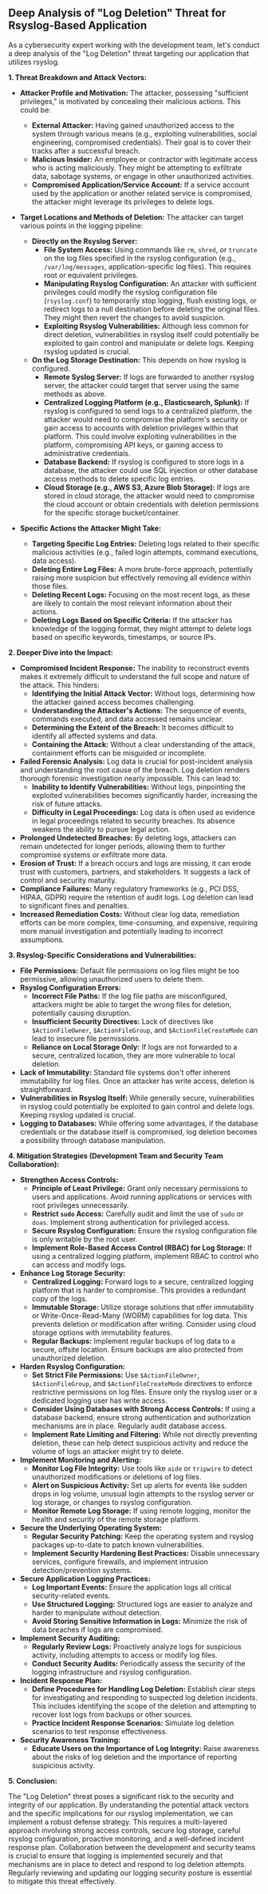 ## Deep Analysis of "Log Deletion" Threat for Rsyslog-Based Application

As a cybersecurity expert working with the development team, let's conduct a deep analysis of the "Log Deletion" threat targeting our application that utilizes rsyslog.

**1. Threat Breakdown and Attack Vectors:**

* **Attacker Profile and Motivation:** The attacker, possessing "sufficient privileges," is motivated by concealing their malicious actions. This could be:
    * **External Attacker:** Having gained unauthorized access to the system through various means (e.g., exploiting vulnerabilities, social engineering, compromised credentials). Their goal is to cover their tracks after a successful breach.
    * **Malicious Insider:** An employee or contractor with legitimate access who is acting maliciously. They might be attempting to exfiltrate data, sabotage systems, or engage in other unauthorized activities.
    * **Compromised Application/Service Account:** If a service account used by the application or another related service is compromised, the attacker might leverage its privileges to delete logs.

* **Target Locations and Methods of Deletion:** The attacker can target various points in the logging pipeline:
    * **Directly on the Rsyslog Server:**
        * **File System Access:**  Using commands like `rm`, `shred`, or `truncate` on the log files specified in the rsyslog configuration (e.g., `/var/log/messages`, application-specific log files). This requires root or equivalent privileges.
        * **Manipulating Rsyslog Configuration:**  An attacker with sufficient privileges could modify the rsyslog configuration file (`rsyslog.conf`) to temporarily stop logging, flush existing logs, or redirect logs to a null destination before deleting the original files. They might then revert the changes to avoid suspicion.
        * **Exploiting Rsyslog Vulnerabilities:** Although less common for direct deletion, vulnerabilities in rsyslog itself could potentially be exploited to gain control and manipulate or delete logs. Keeping rsyslog updated is crucial.
    * **On the Log Storage Destination:** This depends on how rsyslog is configured.
        * **Remote Syslog Server:** If logs are forwarded to another rsyslog server, the attacker could target that server using the same methods as above.
        * **Centralized Logging Platform (e.g., Elasticsearch, Splunk):**  If rsyslog is configured to send logs to a centralized platform, the attacker would need to compromise the platform's security or gain access to accounts with deletion privileges within that platform. This could involve exploiting vulnerabilities in the platform, compromising API keys, or gaining access to administrative credentials.
        * **Database Backend:** If rsyslog is configured to store logs in a database, the attacker could use SQL injection or other database access methods to delete specific log entries.
        * **Cloud Storage (e.g., AWS S3, Azure Blob Storage):** If logs are stored in cloud storage, the attacker would need to compromise the cloud account or obtain credentials with deletion permissions for the specific storage bucket/container.

* **Specific Actions the Attacker Might Take:**
    * **Targeting Specific Log Entries:**  Deleting logs related to their specific malicious activities (e.g., failed login attempts, command executions, data access).
    * **Deleting Entire Log Files:**  A more brute-force approach, potentially raising more suspicion but effectively removing all evidence within those files.
    * **Deleting Recent Logs:** Focusing on the most recent logs, as these are likely to contain the most relevant information about their actions.
    * **Deleting Logs Based on Specific Criteria:** If the attacker has knowledge of the logging format, they might attempt to delete logs based on specific keywords, timestamps, or source IPs.

**2. Deeper Dive into the Impact:**

* **Compromised Incident Response:** The inability to reconstruct events makes it extremely difficult to understand the full scope and nature of the attack. This hinders:
    * **Identifying the Initial Attack Vector:**  Without logs, determining how the attacker gained access becomes challenging.
    * **Understanding the Attacker's Actions:**  The sequence of events, commands executed, and data accessed remains unclear.
    * **Determining the Extent of the Breach:**  It becomes difficult to identify all affected systems and data.
    * **Containing the Attack:**  Without a clear understanding of the attack, containment efforts can be misguided or incomplete.
* **Failed Forensic Analysis:**  Log data is crucial for post-incident analysis and understanding the root cause of the breach. Log deletion renders thorough forensic investigation nearly impossible. This can lead to:
    * **Inability to Identify Vulnerabilities:**  Without logs, pinpointing the exploited vulnerabilities becomes significantly harder, increasing the risk of future attacks.
    * **Difficulty in Legal Proceedings:**  Log data is often used as evidence in legal proceedings related to security breaches. Its absence weakens the ability to pursue legal action.
* **Prolonged Undetected Breaches:**  By deleting logs, attackers can remain undetected for longer periods, allowing them to further compromise systems or exfiltrate more data.
* **Erosion of Trust:**  If a breach occurs and logs are missing, it can erode trust with customers, partners, and stakeholders. It suggests a lack of control and security maturity.
* **Compliance Failures:** Many regulatory frameworks (e.g., PCI DSS, HIPAA, GDPR) require the retention of audit logs. Log deletion can lead to significant fines and penalties.
* **Increased Remediation Costs:**  Without clear log data, remediation efforts can be more complex, time-consuming, and expensive, requiring more manual investigation and potentially leading to incorrect assumptions.

**3. Rsyslog-Specific Considerations and Vulnerabilities:**

* **File Permissions:** Default file permissions on log files might be too permissive, allowing unauthorized users to delete them.
* **Rsyslog Configuration Errors:**
    * **Incorrect File Paths:**  If the log file paths are misconfigured, attackers might be able to target the wrong files for deletion, potentially causing disruption.
    * **Insufficient Security Directives:** Lack of directives like `$ActionFileOwner`, `$ActionFileGroup`, and `$ActionFileCreateMode` can lead to insecure file permissions.
    * **Reliance on Local Storage Only:**  If logs are not forwarded to a secure, centralized location, they are more vulnerable to local deletion.
* **Lack of Immutability:**  Standard file systems don't offer inherent immutability for log files. Once an attacker has write access, deletion is straightforward.
* **Vulnerabilities in Rsyslog Itself:** While generally secure, vulnerabilities in rsyslog could potentially be exploited to gain control and delete logs. Keeping rsyslog updated is crucial.
* **Logging to Databases:** While offering some advantages, if the database credentials or the database itself is compromised, log deletion becomes a possibility through database manipulation.

**4. Mitigation Strategies (Development Team and Security Team Collaboration):**

* **Strengthen Access Controls:**
    * **Principle of Least Privilege:**  Grant only necessary permissions to users and applications. Avoid running applications or services with root privileges unnecessarily.
    * **Restrict `sudo` Access:**  Carefully audit and limit the use of `sudo` or `doas`. Implement strong authentication for privileged access.
    * **Secure Rsyslog Configuration:**  Ensure the rsyslog configuration file is only writable by the root user.
    * **Implement Role-Based Access Control (RBAC) for Log Storage:**  If using a centralized logging platform, implement RBAC to control who can access and modify logs.
* **Enhance Log Storage Security:**
    * **Centralized Logging:** Forward logs to a secure, centralized logging platform that is harder to compromise. This provides a redundant copy of the logs.
    * **Immutable Storage:**  Utilize storage solutions that offer immutability or Write-Once-Read-Many (WORM) capabilities for log data. This prevents deletion or modification after writing. Consider using cloud storage options with immutability features.
    * **Regular Backups:**  Implement regular backups of log data to a secure, offsite location. Ensure backups are also protected from unauthorized deletion.
* **Harden Rsyslog Configuration:**
    * **Set Strict File Permissions:** Use `$ActionFileOwner`, `$ActionFileGroup`, and `$ActionFileCreateMode` directives to enforce restrictive permissions on log files. Ensure only the rsyslog user or a dedicated logging user has write access.
    * **Consider Using Databases with Strong Access Controls:** If using a database backend, ensure strong authentication and authorization mechanisms are in place. Regularly audit database access.
    * **Implement Rate Limiting and Filtering:** While not directly preventing deletion, these can help detect suspicious activity and reduce the volume of logs an attacker might try to delete.
* **Implement Monitoring and Alerting:**
    * **Monitor Log File Integrity:**  Use tools like `aide` or `tripwire` to detect unauthorized modifications or deletions of log files.
    * **Alert on Suspicious Activity:**  Set up alerts for events like sudden drops in log volume, unusual login attempts to the rsyslog server or log storage, or changes to rsyslog configuration.
    * **Monitor Remote Log Storage:**  If using remote logging, monitor the health and security of the remote storage platform.
* **Secure the Underlying Operating System:**
    * **Regular Security Patching:** Keep the operating system and rsyslog packages up-to-date to patch known vulnerabilities.
    * **Implement Security Hardening Best Practices:**  Disable unnecessary services, configure firewalls, and implement intrusion detection/prevention systems.
* **Secure Application Logging Practices:**
    * **Log Important Events:** Ensure the application logs all critical security-related events.
    * **Use Structured Logging:**  Structured logs are easier to analyze and harder to manipulate without detection.
    * **Avoid Storing Sensitive Information in Logs:**  Minimize the risk of data breaches if logs are compromised.
* **Implement Security Auditing:**
    * **Regularly Review Logs:**  Proactively analyze logs for suspicious activity, including attempts to access or modify log files.
    * **Conduct Security Audits:**  Periodically assess the security of the logging infrastructure and rsyslog configuration.
* **Incident Response Plan:**
    * **Define Procedures for Handling Log Deletion:**  Establish clear steps for investigating and responding to suspected log deletion incidents. This includes identifying the scope of the deletion and attempting to recover lost logs from backups or other sources.
    * **Practice Incident Response Scenarios:**  Simulate log deletion scenarios to test response effectiveness.
* **Security Awareness Training:**
    * **Educate Users on the Importance of Log Integrity:**  Raise awareness about the risks of log deletion and the importance of reporting suspicious activity.

**5. Conclusion:**

The "Log Deletion" threat poses a significant risk to the security and integrity of our application. By understanding the potential attack vectors and the specific implications for our rsyslog implementation, we can implement a robust defense strategy. This requires a multi-layered approach involving strong access controls, secure log storage, careful rsyslog configuration, proactive monitoring, and a well-defined incident response plan. Collaboration between the development and security teams is crucial to ensure that logging is implemented securely and that mechanisms are in place to detect and respond to log deletion attempts. Regularly reviewing and updating our logging security posture is essential to mitigate this threat effectively.
